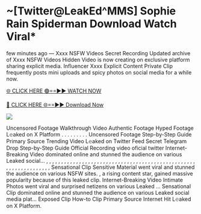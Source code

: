 # ~[Twitter@LeakEd^MMS] Sophie Rain Spiderman Download Watch Viral\*

few minutes ago — Xxxx NSFW Videos Secret Recording Updated archive of Xxxx NSFW Videos Hidden Video is now creating on exclusive platform sharing explicit media. Influencer Xxxx Explicit Content Private Clip frequently posts mini uploads and spicy photos on social media for a while now.

[🌐 CLICK HERE 🟢==►► WATCH NOW](https://tinyurl.com/topvvv?st=viral&si=gh)

[🔴 CLICK HERE 🌐==►► Download Now](https://tinyurl.com/topvvv?st=viral&si=gh)

[![](https://t4.ftcdn.net/jpg/00/89/87/57/360_F_89875724_hMf6q0pOUbIm38tYOeJTOKDftmRMQnny.jpg)](https://tinyurl.com/topvvv?st=viral&si=gh)

Uncensored Footage Walkthrough Video Authentic Footage Hyped Footage L𝚎aked on X Platform . . . . . . . . . Uncensored Footage Step-by-Step Guide Primary Source Trending Video L𝚎aked on Twitter Feed Secret Telegram Drop Step-by-Step Guide Official Recording video oficial twitter Internet-Breaking Video dominated online and stunned the audience on various Leaked social… , , , , , , , , , , , , , , , , , , , , , , , , , , , , , , , , , , , , , , , , , , , , , , , , , , , , , , , , , , , , , , , , , Sensational Clip Sensitive Material went viral and stunned the audience on various NSFW sites. , a rising content star, gained massive popularity because of this leaked clip. Internet-Breaking Video Intimate Photos went viral and surprised netizens on various Leaked … Sensational Clip dominated online and stunned the audience on various Leaked social media plat… Exposed Clip How-to Clip Primary Source Internet Hit L𝚎aked on X Platform.
